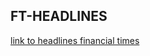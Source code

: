 ## FT-HEADLINES

[link to headlines financial times](https://headlines-financial-times.herokuapp.com/)
